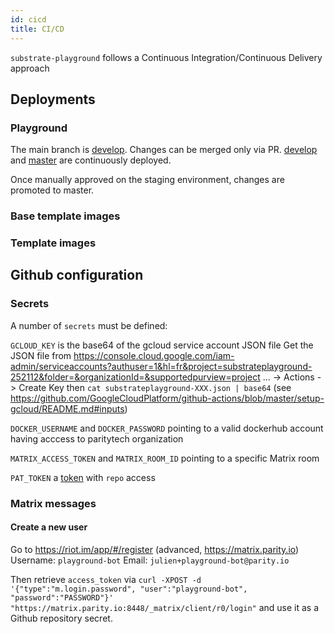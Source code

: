 ```yaml
---
id: cicd
title: CI/CD
---
```


`substrate-playground` follows a Continuous Integration/Continuous Delivery approach

## Deployments

### Playground

The main branch is [develop](https://github.com/paritytech/substrate-playground/tree/develop). Changes can be merged only via PR.
[develop](https://github.com/paritytech/substrate-playground/tree/develop) and [master](https://github.com/paritytech/substrate-playground/tree/master) are continuously deployed.

Once manually approved on the staging environment, changes are promoted to master.

### Base template images

### Template images

## Github configuration

### Secrets

A number of `secrets` must be defined:

`GCLOUD_KEY` is the base64 of the gcloud service account JSON file
             Get the JSON file from https://console.cloud.google.com/iam-admin/serviceaccounts?authuser=1&hl=fr&project=substrateplayground-252112&folder=&organizationId=&supportedpurview=project
             ... -> Actions -> Create Key
             then `cat substrateplayground-XXX.json | base64`
             (see https://github.com/GoogleCloudPlatform/github-actions/blob/master/setup-gcloud/README.md#inputs)

`DOCKER_USERNAME` and `DOCKER_PASSWORD` pointing to a valid dockerhub account having acccess to paritytech organization

`MATRIX_ACCESS_TOKEN` and `MATRIX_ROOM_ID` pointing to a specific Matrix room

`PAT_TOKEN` a [token](https://help.github.com/en/actions/reference/events-that-trigger-workflows#triggering-new-workflows-using-a-personal-access-token) with `repo` access

### Matrix messages

#### Create a new user

Go to https://riot.im/app/#/register (advanced, https://matrix.parity.io)
Username: `playground-bot`
Email: `julien+playground-bot@parity.io`

Then retrieve `access_token` via `curl -XPOST -d '{"type":"m.login.password", "user":"playground-bot", "password":"PASSWORD"}' "https://matrix.parity.io:8448/_matrix/client/r0/login"` and use it as a Github repository secret.